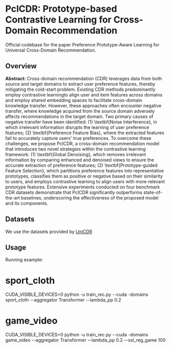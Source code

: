 # PclCDR: Prototype-based Contrastive Learning for Cross-Domain Recommendation



Official codebase for the paper Preference Prototype-Aware Learning for Universal Cross-Domain Recommendation.



## Overview

**Abstract:** Cross-domain recommendation (CDR) leverages data from both source and target domains to extract user preference features, thereby mitigating the cold-start problem. Existing CDR methods predominantly employ contrastive learningto align user and item features across domains and employ shared embedding spaces to facilitate cross-domain knowledge transfer. However, these approaches often encounter negative transfer, where knowledge acquired from the source domain adversely affects recommendations in the target domain. Two primary causes of negative transfer have been identified: (1) \textbf{Noise Interference}, in which irrelevant information disrupts the learning of user preference features; (2) \textbf{Preference Feature Bias}, where the extracted features fail to accurately capture users' true preferences. To overcome these challenges, we propose PclCDR, a cross-domain recommendation model that introduces two novel strategies within the contrastive learning framework: (1) \textbf{Global Denoising}, which removes irrelevant information by comparing enhanced and denoised views to ensure the accurate extraction of preference features; (2) \textbf{Prototype-guided Feature Selection}, which partitions preference features into representative prototypes, classifies them as positive or negative based on their similarity to users, and employs contrastive learning to align users with more relevant prototype features. Extensive experiments conducted on four benchmark CDR datasets demonstrate that PclCDR significantly outperforms state-of-the-art baselines, underscoring the effectiveness of the proposed model and its components.

## Datasets

We use the datasets provided by [UniCDR](https://github.com/cjx96/CDRIB)



## Usage

Running example:


# sport_cloth
CUDA_VISIBLE_DEVICES=0  python -u train_rec.py --cuda -domains sport_cloth --aggregator Transformer --lambda_pp 0.2


# game_video
CUDA_VISIBLE_DEVICES=0  python -u train_rec.py --cuda -domains game_video --aggregator Transformer --lambda_pp 0.2  --ssl_reg_game 100




